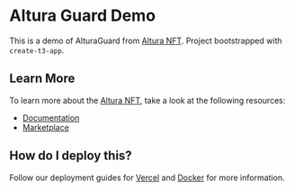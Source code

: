 # Altura Guard Demo

This is a demo of AlturaGuard from [Altura NFT](https://www.alturanft.com/). 
Project bootstrapped with `create-t3-app`.

## Learn More

To learn more about the [Altura NFT](https://www.alturanft.com/), take a look at the following resources:

- [Documentation](https://docs.alturanft.com/)
- [Marketplace](https://app.alturanft.com/)

## How do I deploy this?

Follow our deployment guides for [Vercel](https://create.t3.gg/en/deployment/vercel) and [Docker](https://create.t3.gg/en/deployment/docker) for more information.
